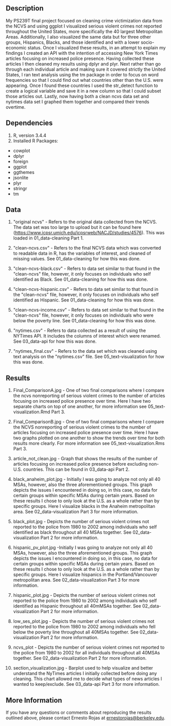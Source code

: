 ## Description
My PS239T final project focused on cleaning crime victimization data from the NCVS and using ggplot I visualized serious violent crimes not reported throughout the United States, more specifically the 40 largest Metropolitan Areas. Additionally, I also visualized the same data but for three other groups, Hispanics, Blacks, and those identified and with a lower socio-economic status. Once I visualized these results, in an attempt to explain my findings I created an API with the intention of accessing New York Times articles focusing on increased police presence. Having collected these articles I then cleaned my results using dplyr and plyr. Next rather than go through each individual article and making sure it covered strictly the United States, I ran text analysis using the tm package in order to focus on word frequencies so that I could find out what countries other than the U.S. were appearing. Once I found these countries I used the str_detect function to create a logical variable and save it in a new column so that I could subset those articles out. Lastly, now having both a clean ncvs data set and nytimes data set I graphed them together and compared their trends overtime. 

## Dependencies
1. R, version 3.4.4
2. Installed R Packages:
  - cowplot
  - dplyr
  - foreign
  - ggplot
  - ggthemes
  - jsonlite
  - plyr
  - stringr
  - tm
  
## Data
1. "original ncvs" - Refers to the original data collected from the NCVS. The data set was too large to upload but it can be found here (https://www.icpsr.umich.edu/icpsrweb/NACJD/studies/4576). This was loaded in 01_data-cleaning Part 1.

2. "clean-ncvs.csv" - Refers to the final NCVS data which was converted to readable data in R, has the variables of interest, and cleaned of missing values. See 01_data-cleaning for how this was done. 

3. "clean-ncvs-black.csv" - Refers to data set similar to that found in the "clean-ncvs" file, however, it only focuses on individuals who self identified as Black. See 01_data-cleaning for how this was done. 

4. "clean-ncvs-hispanic.csv" - Refers to data set similar to that found in the "clean-ncvs" file, however, it only focuses on individuals who self identified as Hispanic. See 01_data-cleaning for how this was done. 

5. "clean-ncvs-income.csv" - Refers to data set similar to that found in the "clean-ncvs" file, however, it only focuses on individuals who were below the poverty line. See 01_data-cleaning for how this was done. 

6. "nytimes.csv" - Refers to data collected as a result of using the NYTimes API. It includes the columns of interest which were renamed. See 03_data-api for how this was done. 

7. "nytimes_final.csv" - Refers to the data set which was cleaned using text analysis on the "nytimes.csv" file. See 05_text-visualization for how this was done. 

## Results
1. Final_ComparisonA.jpg - One of two final comparisons where I compare the ncvs nonreporting of serious violent crimes to the number of articles focusing on increased police presence over time. Here I have two separate charts on top of one another, for more information see 05_text-visualization.Rmd Part 3. 

2. Final_ComparisonB.jpg - One of two final comparisons where I compare the NCVS nonreporting of serious violent crimes to the number of articles focusing on increased police presence over time. Here I have two graphs plotted on one another to show the trends over time for both results more clearly. For more information see 05_text-visualization.Rms Part 3.

3. article_not_clean.jpg - Graph that shows the results of the number of articles focusing on increased police presence before excluding non-U.S. countries. This can be found in 03_data-api Part 2.

4. black_anaheim_plot.jpg - Initially I was going to analyze not only all 40 MSAs, however, also the three aforementioned groups. This graph depicts the issues I encountered in doing so, in this case, no data for certain groups within specific MSAs during certain years. Based on these results I chose to only look at the U.S. as a whole rather than by specific groups. Here I visualize blacks in the Anaheim metropolitan area. See 02_data-visualization Part 3 for more information.

5. black_plot.jpg - Depicts the number of serious violent crimes not reported to the police from 1980 to 2002 among individuals who self identified as black throughout all 40 MSAs together. See 02_data-visualization Part 2 for more information.

6. hispanic_pv_plot.jpg -Initially I was going to analyze not only all 40 MSAs, however, also the three aforementioned groups. This graph depicts the issues I encountered in doing so, in this case, no data for certain groups within specific MSAs during certain years. Based on these results I chose to only look at the U.S. as a whole rather than by specific groups. Here I visualize hispanics in the Portland/Vancouver metropolitan area. See 02_data-visualization Part 3 for more information.

7. hispanic_plot.jpg - Depicts the number of serious violent crimes not reported to the police from 1980 to 2002 among individuals who self identified as Hispanic throughout all 40mMSAs together. See 02_data-visualization Part 2 for more information.

8. low_ses_plot.jpg - Depicts the number of serious violent crimes not reported to the police from 1980 to 2002 among individuals who fell below the poverty line throughout all 40MSAs together. See 02_data-visualization Part 2 for more information.

9. ncvs_plot - Depicts the number of serious violent crimes not reported to the police from 1980 to 2002 for all individuals throughout all 40MSAs together. See 02_data-visualization Part 2 for more information.

3. section_visualization.jpg - Barplot used to help visualize and better understand the NyTimes articles I initially collected before doing any cleaning. This chart allowed me to decide what types of news articles I wanted to keep/exclude. See 03_data-api Part 3 for more information. 


## More Information
If you have any questions or comments about reproducing the results outlined above, please contact Ernesto Rojas at ernestorojas@berkeley.edu.
